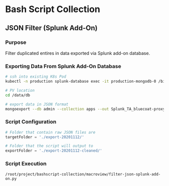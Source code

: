 # Bash Script Collection

## JSON Filter (Splunk Add-On)

### Purpose

Filter duplicated entires in data exported via Splunk add-on database.

### Exporting Data From Splunk Add-On Database

```bash
# ssh into existing K8s Pod
kubectl -n production splunk-database exec -it production-mongodb-0 /bin/bash

# PV location
cd /data/db

# export data in JSON format
mongoexport --db admin --collection apps --out Splunk_TA_bluecoat-proxysg.bson --query '{"web-scraped-app.name": "Splunk Add-on for Symantec Blue Coat ProxySG"}'
```

### Script Configuration

```python
# Folder that contain raw JSON files are
targetFolder = './export-20201112/'

# Folder that the script will output to
exportFolder = './export-20201112-cleaned/'
```

### Script Execution

```/root/project/bashscript-collection/macroview/filter-json-splunk-add-on.py```